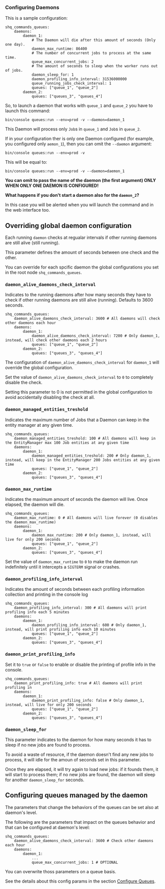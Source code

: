 ### Configuring Daemons

This is a sample configuration:

    shq_commands_queues:
        daemons:
            daemon_1:
                # The Daemon will die after this amount of seconds (Only one day).
                daemon_max_runtime: 86400
                # The number of concurrent jobs to process at the same time.
                queue_max_concurrent_jobs: 2
                # The amount of seconds to sleep when the worker runs out of jobs.
                daemon_sleep_for: 1
                daemon_profiling_info_interval: 31536000000
                queue_running_jobs_check_interval: 1
                queues: ["queue_1", "queue_2"]
            daemon_2:
                queues: ["queues_3", "queues_4"]

So, to launch a daemon that works with `queue_1` and `queue_2` you have to launch this command:

    bin/console queues:run --env=prod -v --daemon=daemon_1

This Daemon will process only `Job`s in `queue_1` and `Job`s in `queue_2`.

If in your configuration ther is only one Daemon configured (for example, you configured only `aemon_1`), then you can
 omit the `--daemon` argument:

    bin/console queues:run --env=prod -v

This will be equal to:

    bin/console queues:run --env=prod -v --daemon=daemon_1

**You can omit to pass the name of the daemon (the first argument) ONLY WHEN ONLY ONE DAEMON IS CONFIGURED!**

**What happens if you don't start a daemon also for the `daemon_2`?**

In this case you will be alerted when you will launch the command and in the web interface too.

Overriding global daemon configuration
--------------------------------------

Each running `daemon` checks at regualar intervals if other running daemons are still alive (still running).

This parameter defines the amount of seconds between one check and the other.

You can override for each spcific daemon the global configurations you set in the root node `shq_commands_queues`.

### `daemon_alive_daemons_check_interval`

Indicates to the running daemons after how many seconds they have to check if other running daemons are still alive (running). Defaults to 3600 seconds.

    shq_commands_queues:
        daemon_alive_daemons_check_interval: 3600 # All daemons will check other daemons each hour
        daemons:
            daemon_1:
                daemon_alive_daemons_check_interval: 7200 # Only daemon_1, instead, will check other daemons each 2 hours
                queues: ["queue_1", "queue_2"]
            daemon_2:
                queues: ["queues_3", "queues_4"]

The configuration of `daemon_alive_daemons_check_interval` for `daemon_1` will override the global configuration.

Set the value of `daemon_alive_daemons_check_interval` to `0` to completely disable the check.

Setting this parameter to 0 is not permitted in the global configuration to avoid accidentally disabling the check at all.

### `daemon_managed_entities_treshold`

Indicates the maximum number of Jobs that a Daemon can keep in the entity manager at any given time.

    shq_commands_queues:
        daemon_managed_entities_treshold: 100 # All daemons will keep in the EntityManager max 100 Job entities at any given time
        daemons:
            daemon_1:
                daemon_managed_entities_treshold: 200 # Only daemon_1, instead, will keep in the EntityManager 200 Jobs entities at any given time
                queues: ["queue_1", "queue_2"]
            daemon_2:
                queues: ["queues_3", "queues_4"]

### `daemon_max_runtime`

Indicates the maximum amount of seconds the daemon will live. Once elapsed, the daemon will die.

    shq_commands_queues:
        daemon_max_runtime: 0 # All daemons will live forever (0 disables the daemon_max_runtime)
        daemons:
            daemon_1:
                daemon_max_runtime: 200 # Only daemon_1, instead, will live for only 200 seconds
                queues: ["queue_1", "queue_2"]
            daemon_2:
                queues: ["queues_3", "queues_4"]

Set the value of `daemon_max_runtime` to `0` to make the daemon run indefinitely until it intercepts a `SIGTERM` signal or crashes.

### `daemon_profiling_info_interval`

Indicates the amount of seconds between each profiling information collection and printing in the console log

    shq_commands_queues:
        daemon_profiling_info_interval: 300 # All daemons will print profiling info each 5 minutes
        daemons:
            daemon_1:
                daemon_profiling_info_interval: 600 # Only daemon_1, instead, will print profiling info each 10 minutes
                queues: ["queue_1", "queue_2"]
            daemon_2:
                queues: ["queues_3", "queues_4"]

### `daemon_print_profiling_info`

Set it to `true` or `false` to enable or disable the printing of profile info in the console.

    shq_commands_queues:
        daemon_print_profiling_info: true # All daemons will print profiling in
        daemons:
            daemon_1:
                daemon_print_profiling_info: false # Only daemon_1, instead, will live for only 200 seconds
                queues: ["queue_1", "queue_2"]
            daemon_2:
                queues: ["queues_3", "queues_4"]

### `daemon_sleep_for`

This parameter indicates to the daemon for how many seconds it has to sleep if no new jobs are found to process.

To avoid a waste of resource, if the daemon doesn't find any new jobs to process, it will idle for the amoun of seconds set in this parameter.

Once they are elapsed, it will try again to load new jobs: if it founds them, it will start to process them; if no new jobs are found, the daemon will sleep for another `daemon_sleep_for` seconds.

Configuring queues managed by the daemon
----------------------------------------

The parameters that change the behaviors of the queues can be set also at daemon's level.

The following are the parameters that impact on the queues behavior and that can be configured at daemon's level:

    shq_commands_queues:
        daemon_alive_daemons_check_interval: 3600 # Check other daemons each hour
        daemons:
            daemon_1:
                ...
                queue_max_concurrent_jobs: 1 # OPTIONAL

You can overwrite thoss parameters on a queue basis.

See the details about this config params in the section [Configure Queues](42-Configuration-of-queues.md).
